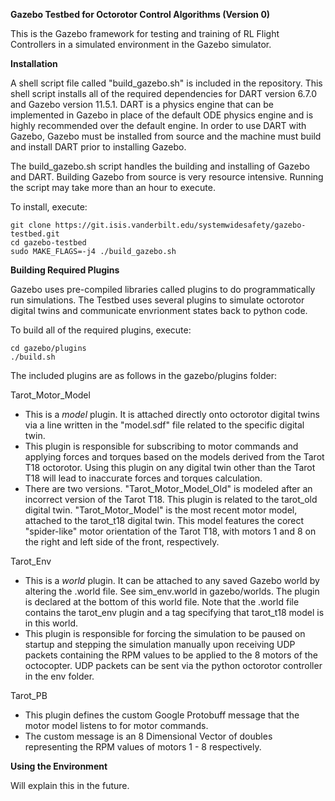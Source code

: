 

**Gazebo Testbed for Octorotor Control Algorithms (Version 0)**

This is the Gazebo framework for testing and training of RL Flight Controllers in a simulated 
environment in the Gazebo simulator.


**Installation**

A shell script file called "build_gazebo.sh" is included in the repository. This shell script installs all of the required dependencies for DART version 6.7.0 and Gazebo version 11.5.1. DART is a physics engine that can be implemented in Gazebo in place of the default ODE physics engine and is highly recommended over the default engine. In order to use DART with Gazebo, Gazebo must be installed from source and the machine must build and install DART prior to installing Gazebo.

The build_gazebo.sh script handles the building and installing of Gazebo and DART. Building Gazebo from source is very resource intensive. Running the script may take more than an hour to execute.

To install, execute:

	git clone https://git.isis.vanderbilt.edu/systemwidesafety/gazebo-testbed.git
	cd gazebo-testbed
	sudo MAKE_FLAGS=-j4 ./build_gazebo.sh
	

**Building Required Plugins**

Gazebo uses pre-compiled libraries called plugins to do programmatically run simulations. The Testbed uses several plugins to simulate octorotor digital twins and communicate envrionment states back to python code.

To build all of the required plugins, execute:

	cd gazebo/plugins
	./build.sh

The included plugins are as follows in the gazebo/plugins folder:

Tarot_Motor_Model
- This is a *model* plugin. It is attached directly onto octorotor digital twins via a line written in the "model.sdf" file related to the specific digital twin.
- This plugin is responsible for subscribing to motor commands and applying forces and torques based on the models derived from the Tarot T18 octorotor. Using this plugin on any digital twin other than the Tarot T18 will lead to inaccurate forces and torques calculation.
- There are two versions. "Tarot_Motor_Model_Old" is modeled after an incorrect version of the Tarot T18. This plugin is related to the tarot_old digital twin. "Tarot_Motor_Model" is the most recent motor model, attached to the tarot_t18 digital twin. This model features the corect "spider-like" motor orientation of the Tarot T18, with motors 1 and 8 on the right and left side of the front, respectively.
					
Tarot_Env
- This is a *world* plugin. It can be attached to any saved Gazebo world by altering the .world file. See sim_env.world in gazebo/worlds. The plugin is declared at the bottom of this world file. Note that the .world file contains the tarot_env plugin and a tag specifying that tarot_t18 model is in this world.
- This plugin is responsible for forcing the simulation to be paused on startup and stepping the simulation manually upon receiving UDP packets containing the RPM values to be applied to the 8 motors of the octocopter. UDP packets can be sent via the python octorotor controller 	in the env folder.

Tarot_PB
- This plugin defines the custom Google Protobuff message that the motor model listens to for motor commands.
- The custom message is an 8 Dimensional Vector of doubles representing the RPM values of motors 1 - 8 respectively.
						



**Using the Environment**

Will explain this in the future.


